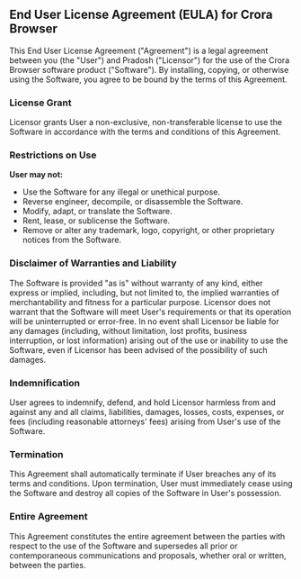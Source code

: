 End User License Agreement (EULA) for Crora Browser
---------------------------------------------------

 This End User License Agreement ("Agreement") is a legal agreement between you (the "User") and Pradosh ("Licensor") for the use of the Crora Browser software product ("Software"). By installing, copying, or otherwise using the Software, you agree to be bound by the terms of this Agreement. 

### License Grant

 Licensor grants User a non-exclusive, non-transferable license to use the Software in accordance with the terms and conditions of this Agreement. 

### Restrictions on Use

 **User may not:** 

 *   Use the Software for any illegal or unethical purpose.
 *   Reverse engineer, decompile, or disassemble the Software.
 *   Modify, adapt, or translate the Software.
 *   Rent, lease, or sublicense the Software.
 *   Remove or alter any trademark, logo, copyright, or other proprietary notices from the Software.

### Disclaimer of Warranties and Liability

 The Software is provided "as is" without warranty of any kind, either express or implied, including, but not limited to, the implied warranties of merchantability and fitness for a particular purpose. Licensor does not warrant that the Software will meet User's requirements or that its operation will be uninterrupted or error-free. In no event shall Licensor be liable for any damages (including, without limitation, lost profits, business interruption, or lost information) arising out of the use or inability to use the Software, even if Licensor has been advised of the possibility of such damages. 

### Indemnification

 User agrees to indemnify, defend, and hold Licensor harmless from and against any and all claims, liabilities, damages, losses, costs, expenses, or fees (including reasonable attorneys' fees) arising from User's use of the Software. 

### Termination

 This Agreement shall automatically terminate if User breaches any of its terms and conditions. Upon termination, User must immediately cease using the Software and destroy all copies of the Software in User's possession. 

### Entire Agreement

 This Agreement constitutes the entire agreement between the parties with respect to the use of the Software and supersedes all prior or contemporaneous communications and proposals, whether oral or written, between the parties.

